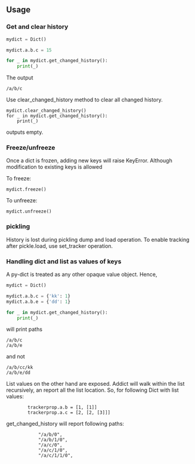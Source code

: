 ## Usage

### Get and clear history
```python
mydict = Dict()

mydict.a.b.c = 15

for _ in mydict.get_changed_history():
    print(_) 
```
The output
```
/a/b/c
```

Use clear_changed_history method to clear all changed history.

```
mydict.clear_changed_history()
for _ in mydict.get_changed_history():
    print(_)
```
outputs empty. 

### Freeze/unfreeze 
Once a dict is frozen, adding new keys will raise KeyError. 
Although modification to existing keys is allowed 

To freeze:
```
mydict.freeze()
```

To unfreeze:
```
mydict.unfreeze()
```

### pickling
History is lost during pickling dump and load operation. 
To enable tracking after pickle.load, use set_tracker operation.


### Handling dict and list as values of keys
A py-dict is treated as any other opaque value object. 
Hence,
```python
mydict = Dict()

mydict.a.b.c = {'kk': 1}
mydict.a.b.e = {'dd': 1}

for _ in mydict.get_changed_history():
    print(_) 
```
will print paths
```
/a/b/c
/a/b/e
```
and not 
```
/a/b/cc/kk
/a/b/e/dd
```

List values on the other hand are exposed. Addict will walk within the list recursively,
an report all the list location. So, for following Dict with list values:
```
        trackerprop.a.b = [1, [1]]
        trackerprop.a.c = [2, [2, [3]]]
```
get_changed_history will report following paths:
```
            "/a/b/0",
            "/a/b/1/0",
            "/a/c/0",
            "/a/c/1/0",
            "/a/c/1/1/0",
```


